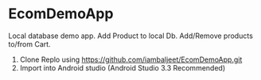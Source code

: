 # EcomDemoApp
Local database demo app.
Add Product to local Db. Add/Remove products to/from Cart.

1. Clone Replo using https://github.com/iambaljeet/EcomDemoApp.git
2. Import into Android studio (Android Studio 3.3 Recommended)
